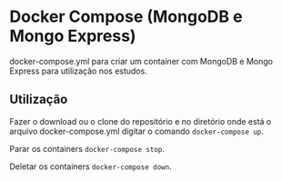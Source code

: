 
# Docker Compose (MongoDB e Mongo Express)

docker-compose.yml para criar um container com MongoDB e Mongo Express para utilização nos estudos.


## Utilização

Fazer o download ou o clone do repositório e no diretório onde está o arquivo docker-compose.yml digitar o comando `docker-compose up`.

Parar os containers `docker-compose stop`.

Deletar os containers `docker-compose down`.

